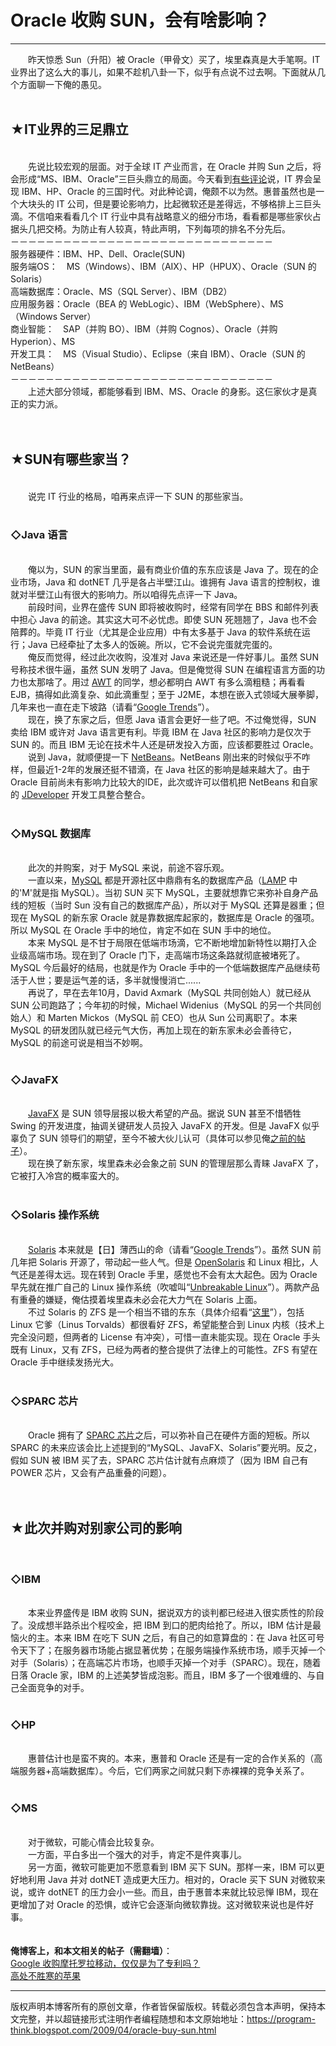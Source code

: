 # Oracle 收购 SUN，会有啥影响？ 

-----

<div class="post-body entry-content">
　　昨天惊悉 Sun（升阳）被 Oracle（甲骨文）买了，埃里森真是大手笔啊。IT 业界出了这么大的事儿，如果不趁机八卦一下，似乎有点说不过去啊。下面就从几个方面聊一下俺的愚见。<a name="more"></a><br/>
<br/>
<h2>★IT业界的三足鼎立</h2><br/>
　　先说比较宏观的层面。对于全球 IT 产业而言，在 Oracle 并购 Sun 之后，将会形成“MS、IBM、Oracle”三巨头鼎立的局面。今天看到<a href="http://it.sohu.com/20090421/n263513308.shtml" rel="nofollow" target="_blank">有些评论</a>说，IT 界会呈现 IBM、HP、Oracle 的三国时代。对此种论调，俺颇不以为然。惠普虽然也是一个大块头的 IT 公司，但是要论影响力，比起微软还是差得远，不够格排上三巨头滴。不信咱来看看几个 IT 行业中具有战略意义的细分市场，看看都是哪些家伙占据头几把交椅。为防止有人较真，特此声明，下列每项的排名不分先后。<br/>
－－－－－－－－－－－－－－－－－－－－－－－－－－－－－－<br/>
服务器硬件：IBM、HP、Dell、Oracle(SUN)<br/>
服务端OS：　MS（Windows）、IBM（AIX）、HP（HPUX）、Oracle（SUN 的 Solaris）<br/>
高端数据库：Oracle、MS（SQL Server）、IBM（DB2）<br/>
应用服务器：Oracle（BEA 的 WebLogic）、IBM（WebSphere）、MS（Windows Server）<br/>
商业智能：　SAP（并购 BO）、IBM（并购 Cognos）、Oracle（并购 Hyperion）、MS<br/>
开发工具：　MS（Visual Studio）、Eclipse（来自 IBM）、Oracle（SUN 的 NetBeans）<br/>
－－－－－－－－－－－－－－－－－－－－－－－－－－－－－－<br/>
　　上述大部分领域，都能够看到 IBM、MS、Oracle 的身影。这仨家伙才是真正的实力派。<br/>
<br/>
<br/>
<h2>★SUN有哪些家当？</h2><br/>
　　说完 IT 行业的格局，咱再来点评一下 SUN 的那些家当。<br/>
<br/>
<h3>◇Java 语言</h3><br/>
　　俺以为，SUN 的家当里面，最有商业价值的东东应该是 Java 了。现在的企业市场，Java 和 dotNET 几乎是各占半壁江山。谁拥有 Java 语言的控制权，谁就对半壁江山有很大的影响力。所以咱得先点评一下 Java。<br/>
　　前段时间，业界在盛传 SUN 即将被收购时，经常有同学在 BBS 和邮件列表中担心 Java 的前途。其实这大可不必忧虑。即使 SUN 死翘翘了，Java 也不会陪葬的。毕竟 IT 行业（尤其是企业应用）中有太多基于 Java 的软件系统在运行；Java 已经牵扯了太多人的饭碗。所以，它不会说完蛋就完蛋的。<br/>
　　俺反而觉得，经过此次收购，没准对 Java 来说还是一件好事儿。虽然 SUN 号称技术很牛逼，虽然 SUN 发明了 Java。但是俺觉得 SUN 在编程语言方面的功力也太那啥了。用过 <a href="https://en.wikipedia.org/wiki/Abstract_Window_Toolkit" rel="nofollow" target="_blank">AWT</a> 的同学，想必都明白 AWT 有多么滴粗糙；再看看 EJB，搞得如此滴复杂、如此滴重型；至于 J2ME，本想在嵌入式领域大展拳脚，几年来也一直在走下坡路（请看“<a href="https://www.google.com/trends?q=j2me" rel="nofollow" target="_blank">Google Trends</a>”）。<br/>
　　现在，换了东家之后，但愿 Java 语言会更好一些了吧。不过俺觉得，SUN 卖给 IBM 或许对 Java 语言更有利。毕竟 IBM 在 Java 社区的影响力是仅次于 SUN 的。而且 IBM 无论在技术牛人还是研发投入方面，应该都要胜过 Oracle。<br/>
　　说到 Java，就顺便提一下 <a href="https://en.wikipedia.org/wiki/NetBeans" rel="nofollow" target="_blank">NetBeans</a>。NetBeans 刚出来的时候似乎不咋样，但最近1-2年的发展还挺不错滴，在 Java 社区的影响是越来越大了。由于 Oracle 目前尚未有影响力比较大的IDE，此次或许可以借机把 NetBeans 和自家的 <a href="https://en.wikipedia.org/wiki/JDeveloper" rel="nofollow" target="_blank">JDeveloper</a> 开发工具整合整合。<br/>
<br/>
<h3>◇MySQL 数据库</h3><br/>
　　此次的并购案，对于 MySQL 来说，前途不容乐观。<br/>
　　一直以来，<a href="https://en.wikipedia.org/wiki/MySQL" rel="nofollow" target="_blank">MySQL</a> 都是开源社区中鼎鼎有名的数据库产品（<a href="https://en.wikipedia.org/wiki/LAMP_%28software_bundle%29" rel="nofollow" target="_blank">LAMP</a> 中的'M'就是指 MySQL）。当初 SUN 买下 MySQL，主要就想靠它来弥补自身产品线的短板（当时 Sun 没有自己的数据库产品），所以对于 MySQL 还算是器重；但现在 MySQL 的新东家 Oracle 就是靠数据库起家的，数据库是 Oracle 的强项。所以 MySQL 在 Oracle 手中的地位，肯定不如在 SUN 手中的地位。<br/>
　　本来 MySQL 是不甘于局限在低端市场滴，它不断地增加新特性以期打入企业级高端市场。现在到了 Oracle 门下，走高端市场这条路就彻底被堵死了。MySQL 今后最好的结局，也就是作为 Oracle 手中的一个低端数据库产品继续苟活于人世；要是运气差的话，多半就慢慢消亡......<br/>
　　再说了，早在去年10月，David Axmark（MySQL 共同创始人）就已经从 SUN 公司跑路了；今年初的时候，Michael Widenius（MySQL 的另一个共同创始人）和 Marten Mickos（MySQL 前 CEO）也从 Sun 公司离职了。本来 MySQL 的研发团队就已经元气大伤，再加上现在的新东家未必会善待它，MySQL 的前途可说是相当不妙啊。<br/>
<br/>
<h3>◇JavaFX</h3><br/>
　　<a href="https://en.wikipedia.org/wiki/JavaFX" rel="nofollow" target="_blank">JavaFX</a> 是 SUN 领导层报以极大希望的产品。据说 SUN 甚至不惜牺牲 Swing 的开发进度，抽调关键研发人员投入 JavaFX 的开发。但是 JavaFX 似乎辜负了 SUN 领导们的期望，至今不被大伙儿认可（具体可以参见俺<a href="../../2009/02/ria-review-flash-silverlight-javafx.md">之前的帖子</a>）。<br/>
　　现在换了新东家，埃里森未必会象之前 SUN 的管理层那么青睐 JavaFX 了，它被打入冷宫的概率蛮大的。<br/>
<br/>
<h3>◇Solaris 操作系统</h3><br/>
　　<a href="https://en.wikipedia.org/wiki/Solaris_%28operating_system%29" rel="nofollow" target="_blank">Solaris</a> 本来就是【日】薄西山的命（请看“<a href="https://www.google.com/trends?q=solaris" rel="nofollow" target="_blank">Google Trends</a>”）。虽然 SUN 前几年把 Solaris 开源了，带动起一些人气。但是 <a href="https://en.wikipedia.org/wiki/OpenSolaris" rel="nofollow" target="_blank">OpenSolaris</a> 和 Linux 相比，人气还是差得太远。现在转到 Oracle 手里，感觉也不会有太大起色。因为 Oracle 早先就在推广自己的 Linux 操作系统（吹嘘叫“<a href="http://www.oracle.com/technologies/linux/" rel="nofollow" target="_blank">Unbreakable Linux</a>”）。两款产品有重叠的嫌疑，俺估摸着埃里森未必会花大力气在 Solaris 上面。<br/>
　　不过 Solaris 的 ZFS 是一个相当不错的东东（具体介绍看“<a href="https://en.wikipedia.org/wiki/ZFS" rel="nofollow" target="_blank">这里</a>”），包括 Linux 它爹（Linus Torvalds）都很看好 ZFS，希望能整合到 Linux 内核（技术上完全没问题，但两者的 License 有冲突），可惜一直未能实现。现在 Oracle 手头既有 Linux，又有 ZFS，已经为两者的整合提供了法律上的可能性。ZFS 有望在 Oracle 手中继续发扬光大。<br/>
<br/>
<h3>◇SPARC 芯片</h3><br/>
　　Oracle 拥有了 <a href="https://en.wikipedia.org/wiki/SPARC" rel="nofollow" target="_blank">SPARC 芯片</a>之后，可以弥补自己在硬件方面的短板。所以 SPARC 的未来应该会比上述提到的“MySQL、JavaFX、Solaris”要光明。反之，假如 SUN 被 IBM 买了去，SPARC 芯片估计就有点麻烦了（因为 IBM 自己有 POWER 芯片，又会有产品重叠的问题）。<br/>
<br/>
<br/>
<h2>★此次并购对别家公司的影响</h2><br/>
<h3>◇IBM</h3><br/>
　　本来业界盛传是 IBM 收购 SUN，据说双方的谈判都已经进入很实质性的阶段了。没成想半路杀出个程咬金，把 IBM 到口的肥肉给抢了。所以，IBM 估计是最恼火的主。本来 IBM 在吃下 SUN 之后，有自己的如意算盘的：在 Java 社区可号令天下了；在服务器市场能占据显著优势；在服务端操作系统市场，顺手灭掉一个对手（Solaris）；在高端芯片市场，也顺手灭掉一个对手（SPARC）。现在，随着日落 Oracle 家，IBM 的上述美梦皆成泡影。而且，IBM 多了一个很难缠的、与自己全面竞争的对手。<br/>
<br/>
<h3>◇HP</h3><br/>
　　惠普估计也是蛮不爽的。本来，惠普和 Oracle 还是有一定的合作关系的（高端服务器+高端数据库）。今后，它们两家之间就只剩下赤裸裸的竞争关系了。<br/>
<br/>
<h3>◇MS</h3><br/>
　　对于微软，可能心情会比较复杂。<br/>
　　一方面，平白多出一个强大的对手，肯定不是件爽事儿。<br/>
　　另一方面，微软可能更加不愿意看到 IBM 买下 SUN。那样一来，IBM 可以更好地利用 Java 并对 dotNET 造成更大压力。相对的，Oracle 买下 SUN 对微软来说，或许 dotNET 的压力会小一些。而且，由于惠普本来就比较忌惮 IBM，现在更增加了对 Oracle 的恐惧，或许它会逐渐向微软靠拢。这对微软来说也是件好事。<br/>
<br/>
<br/>
<b>俺博客上，和本文相关的帖子（需翻墙）</b>：<br/>
<a href="../../2011/08/google-acquire-motorola.md">Google 收购摩托罗拉移动，仅仅是为了专利吗？</a><br/>
<a href="../../2010/05/apple-market-value.md">高处不胜寒的苹果</a>
</div>


------------------------------------------------

版权声明本博客所有的原创文章，作者皆保留版权。转载必须包含本声明，保持本文完整，并以超链接形式注明作者编程随想和本文原始地址：https://program-think.blogspot.com/2009/04/oracle-buy-sun.html
